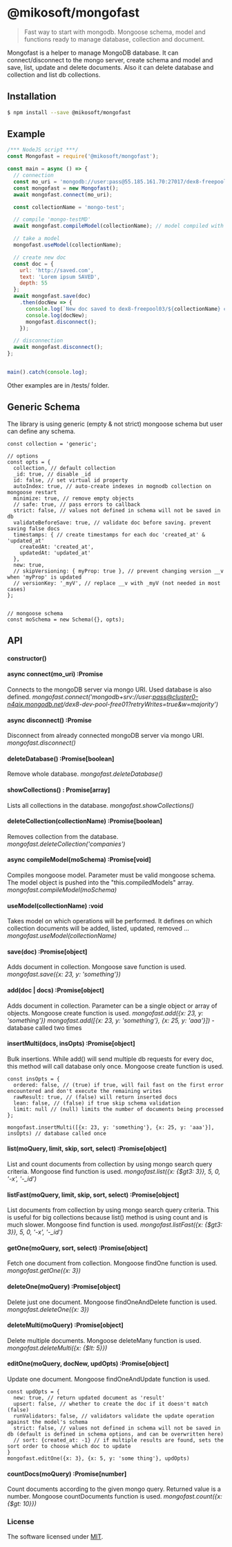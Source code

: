 # @mikosoft/mongofast
> Fast way to start with mongodb. Mongoose schema, model and functions ready to manage database, collection and document.

Mongofast is a helper to manage MongoDB database. It can connect/disconnect to the mongo server, create schema and model and save, list, update and delete documents. Also it can delete database and collection and list db collections.


## Installation
```bash
$ npm install --save @mikosoft/mongofast
```


## Example
```js
/*** NodeJS script ***/
const Mongofast = require('@mikosoft/mongofast');

const main = async () => {
  // connection
  const mo_uri = 'mongodb://user:pass@55.185.161.70:27017/dex8-freepool03';
  const mongofast = new Mongofast();
  await mongofast.connect(mo_uri);

  const collectionName = 'mongo-test';

  // compile 'mongo-testMD'
  await mongofast.compileModel(collectionName); // model compiled with the generic schema

  // take a model
  mongofast.useModel(collectionName);

  // create new doc
  const doc = {
    url: 'http://saved.com',
    text: 'Lorem ipsum SAVED',
    depth: 55
  };
  await mongofast.save(doc)
    .then(docNew => {
      console.log(`New doc saved to dex8-freepool03/${collectionName} collection:`);
      console.log(docNew);
      mongofast.disconnect();
    });

  // disconnection
  await mongofast.disconnect();
};


main().catch(console.log);
```

Other examples are in /tests/ folder.


## Generic Schema
The library is using generic (empty & not strict) mongoose schema but user can define any schema.
```
const collection = 'generic';

// options
const opts = {
  collection, // default collection
  _id: true, // disable _id
  id: false, // set virtual id property
  autoIndex: true, // auto-create indexes in mognodb collection on mongoose restart
  minimize: true, // remove empty objects
  // safe: true, // pass errors to callback
  strict: false, // values not defined in schema will not be saved in db
  validateBeforeSave: true, // validate doc before saving. prevent saving false docs
  timestamps: { // create timestamps for each doc 'created_at' & 'updated_at'
    createdAt: 'created_at',
    updatedAt: 'updated_at'
  },
  new: true,
  // skipVersioning: { myProp: true }, // prevent changing version __v when 'myProp' is updated
  // versionKey: '_myV', // replace __v with _myV (not needed in most cases)
};


// mongoose schema
const moSchema = new Schema({}, opts);
```



## API

#### constructor()


#### async connect(mo_uri) :Promise
Connects to the mongoDB server via mongo URI. Used database is also defined.
*mongofast.connect('mongodb+srv://user:pass@cluster0-n4qix.mongodb.net/dex8-dev-pool-free01?retryWrites=true&w=majority')*

#### async disconnect() :Promise
Disconnect from already connected mongoDB server via mongo URI.
*mongofast.disconnect()*

#### deleteDatabase() :Promise[boolean]
Remove whole database.
*mongofast.deleteDatabase()*

#### showCollections() : Promise[array]
Lists all collections in the database.
*mongofast.showCollections()*

#### deleteCollection(collectionName) :Promise[boolean]
Removes collection from the database.
*mongofast.deleteCollection('companies')*


#### async compileModel(moSchema) :Promise[void]
Compiles mongoose model. Parameter must be valid mongoose schema. The model object is pushed into the "this.compiledModels" array.
*mongofast.compileModel(moSchema)*

#### useModel(collectionName) :void
Takes model on which operations will be performed. It defines on which collection documents will be added, listed, updated, removed ...
*mongofast.useModel(collectionName)*

#### save(doc) :Promise[object]
Adds document in collection. Mongoose save function is used.
*mongofast.save({x: 23, y: 'something'})*

#### add(doc | docs) :Promise[object]
Adds document in collection. Parameter can be a single object or array of objects. Mongoose create function is used.
*mongofast.add({x: 23, y: 'something'})*
*mongofast.add([{x: 23, y: 'something'}, {x: 25, y: 'aaa'}])* - database called two times

#### insertMulti(docs, insOpts) :Promise[object]
Bulk insertions. While add() will send multiple db requests for every doc, this method will call database only once. Mongoose create function is used.
```
const insOpts = {
  ordered: false, // (true) if true, will fail fast on the first error encountered and don't execute the remaining writes
  rawResult: true, // (false) will return inserted docs
  lean: false, // (false) if true skip schema validation
  limit: null // (null) limits the number of documents being processed
};

mongofast.insertMulti([{x: 23, y: 'something'}, {x: 25, y: 'aaa'}], insOpts) // database called once
```

#### list(moQuery, limit, skip, sort, select) :Promise[object]
List and count documents from collection by using mongo search query criteria. Mongoose find function is used.
*mongofast.list({x: {$gt3: 3}}, 5, 0, '-x', '-_id')*

#### listFast(moQuery, limit, skip, sort, select) :Promise[object]
List documents from collection by using mongo search query criteria. This is useful for big collections because list() method is using count and is much slower. Mongoose find function is used.
*mongofast.listFast({x: {$gt3: 3}}, 5, 0, '-x', '-_id')*

#### getOne(moQuery, sort, select) :Promise[object]
Fetch one document from collection. Mongoose findOne function is used.
*mongofast.getOne({x: 3})*

#### deleteOne(moQuery) :Promise[object]
Delete just one document. Mongoose findOneAndDelete function is used.
*mongofast.deleteOne({x: 3})*

#### deleteMulti(moQuery) :Promise[object]
Delete multiple documents. Mongoose deleteMany function is used.
*mongofast.deleteMulti({x: {$lt: 5}})*

#### editOne(moQuery, docNew, updOpts) :Promise[object]
Update one document. Mongoose findOneAndUpdate function is used.
```
const updOpts = {
  new: true, // return updated document as 'result'
  upsert: false, // whether to create the doc if it doesn't match (false)
  runValidators: false, // validators validate the update operation against the model's schema
  strict: false, // values not defined in schema will not be saved in db (default is defined in schema options, and can be overwritten here)
  // sort: {created_at: -1} // if multiple results are found, sets the sort order to choose which doc to update
}
mongofast.editOne({x: 3}, {x: 5, y: 'some thing'}, updOpts)
```

#### countDocs(moQuery) :Promise[number]
Count documents according to the given mongo query. Returned value is a number. Mongoose countDocuments function is used.
*mongofast.count({x: {$gt: 10}})*




### License
The software licensed under [MIT](LICENSE).
